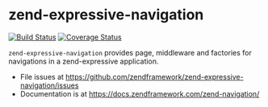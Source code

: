# zend-expressive-navigation

[![Build Status](https://secure.travis-ci.org/zendframework/zend-expressive-navigation.svg?branch=master)](https://secure.travis-ci.org/zendframework/zend-expressive-navigation)
[![Coverage Status](https://coveralls.io/repos/zendframework/zend-expressive-navigation/badge.svg?branch=master)](https://coveralls.io/r/zendframework/zend-expressive-navigation?branch=master)

`zend-expressive-navigation` provides page, middleware and factories for 
navigations in a zend-expressive application.

- File issues at https://github.com/zendframework/zend-expressive-navigation/issues
- Documentation is at https://docs.zendframework.com/zend-navigation/
